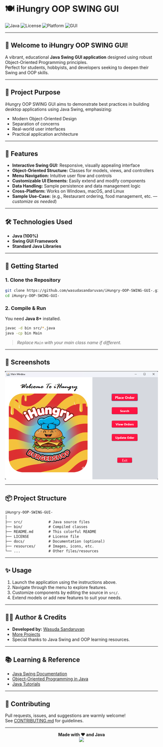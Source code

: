 # 🍽️ iHungry OOP SWING GUI

![Java](https://img.shields.io/badge/Java-100%25-blue.svg)
![License](https://img.shields.io/badge/License-MIT-green.svg)
![Platform](https://img.shields.io/badge/Platform-Windows%20%7C%20Mac%20%7C%20Linux-orange.svg)
![GUI](https://img.shields.io/badge/Swing-GUI-red.svg)

---

## 🎉 Welcome to **iHungry OOP SWING GUI**!

A vibrant, educational **Java Swing GUI application** designed using robust Object-Oriented Programming principles.  
Perfect for students, hobbyists, and developers seeking to deepen their Swing and OOP skills.

---

## 📖 Project Purpose

iHungry OOP SWING GUI aims to demonstrate best practices in building desktop applications using Java Swing, emphasizing:

- Modern Object-Oriented Design
- Separation of concerns
- Real-world user interfaces
- Practical application architecture

---

## 🌈 Features

- **Interactive Swing GUI:** Responsive, visually appealing interface
- **Object-Oriented Structure:** Classes for models, views, and controllers
- **Menu Navigation:** Intuitive user flow and controls
- **Customizable UI Elements:** Easily extend and modify components
- **Data Handling:** Sample persistence and data management logic
- **Cross-Platform:** Works on Windows, macOS, and Linux
- **Sample Use-Case:** (e.g., Restaurant ordering, food management, etc. — _customize as needed_)

---

## 🛠️ Technologies Used

- **Java (100%)**
- **Swing GUI Framework**
- **Standard Java Libraries**

---

## 🚀 Getting Started

### 1. **Clone the Repository**

```bash
git clone https://github.com/wasudasandaruvan/iHungry-OOP-SWING-GUI-.git
cd iHungry-OOP-SWING-GUI-
```

### 2. **Compile & Run**

You need **Java 8+** installed.

```bash
javac -d bin src/*.java
java -cp bin Main
```
> _Replace `Main` with your main class name if different._

---

## 🎨 Screenshots

![Screenshot](resorces/Screenshot%202025-09-30%20220428.png)
<!-- <sub>_Add your GUI screenshot here!_</sub> -->

---

## 📦 Project Structure

```plaintext
iHungry-OOP-SWING-GUI-
│
├── src/            # Java source files
├── bin/            # Compiled classes
├── README.md       # This colorful README
├── LICENSE         # License file
├── docs/           # Documentation (optional)
├── resources/      # Images, icons, etc.
└── ...             # Other files/resources
```

---

## ✨ Usage

1. Launch the application using the instructions above.
2. Navigate through the menu to explore features.
3. Customize components by editing the source in `src/`.
4. Extend models or add new features to suit your needs.

---

## 🧑‍💻 Author & Credits

- **Developed by:** [Wasuda Sandaruvan](https://github.com/wasudasandaruvan)
- [More Projects](https://github.com/wasudasandaruvan?tab=repositories)
- Special thanks to Java Swing and OOP learning resources.

---

## 📚 Learning & Reference

- [Java Swing Documentation](https://docs.oracle.com/javase/8/docs/api/javax/swing/package-summary.html)
- [Object-Oriented Programming in Java](https://www.oracle.com/java/technologies/javase/oop.html)
- [Java Tutorials](https://docs.oracle.com/javase/tutorial/)

---

## 🤝 Contributing

Pull requests, issues, and suggestions are warmly welcome!  
See [CONTRIBUTING.md](CONTRIBUTING.md) for guidelines.


---

<div align="center">
  <b>Made with ❤️ and Java</b>
  <br>
  <img src="https://img.shields.io/badge/Java-Swing-blue?style=for-the-badge">
</div>
